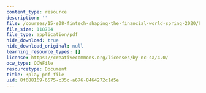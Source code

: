```yaml
---
content_type: resource
description: ''
file: /courses/15-s08-fintech-shaping-the-financial-world-spring-2020/8f6881696575c35ca6768464272c1d5e_kZ1EqqnUw6M.pdf
file_size: 118784
file_type: application/pdf
hide_download: true
hide_download_original: null
learning_resource_types: []
license: https://creativecommons.org/licenses/by-nc-sa/4.0/
ocw_type: OCWFile
resourcetype: Document
title: 3play pdf file
uid: 8f688169-6575-c35c-a676-8464272c1d5e
---
```

